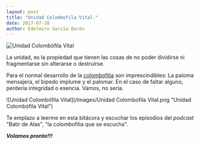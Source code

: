 ```yaml
---
layout: post
title: "Unidad Colombofila Vital."
date: 2017-07-28
author: Edelmiro García Barón
---
```


<img src="/image/Unidad Colombofila Vital.png" alt="Unidad Colombófila Vital">

La unidad, es la propiedad que tienen las cosas de no poder dividirse ni fragmentarse sin alterarse o destruirse.

Para el normal desarrollo de la [colombofilia](https://batirdealas.github.io/definiciones/Colombofilia) son imprescindibles: La paloma mensajera, el bipedo implume y el palomar. En el caso de faltar alguno, perderia  integridad o esencia. Vamos, no sería.

![Unidad Colombófila Vital](/images/Unidad Colombofila Vital.png "Unidad Colombófila Vital")

Te emplazo a leerme en esta bitácora y escuchar los episodios del *podcast* "Batir de Alas", "la colombofilia que se escucha".

___Volamos pronto!!!___


